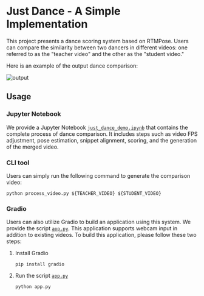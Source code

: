 # Just Dance - A Simple Implementation

This project presents a dance scoring system based on RTMPose. Users can compare the similarity between two dancers in different videos: one referred to as the "teacher video" and the other as the "student video."

Here is an example of the output dance comparison:

![output](https://github.com/open-mmlab/mmpose/assets/26127467/56d5c4d1-55d8-4222-b481-2418cc29a8d4)

## Usage

### Jupyter Notebook

We provide a Jupyter Notebook [`just_dance_demo.ipynb`](./just_dance_demo.ipynb) that contains the complete process of dance comparison. It includes steps such as video FPS adjustment, pose estimation, snippet alignment, scoring, and the generation of the merged video.

### CLI tool

Users can simply run the following command to generate the comparison video:

```shell
python process_video.py ${TEACHER_VIDEO} ${STUDENT_VIDEO}
```

### Gradio

Users can also utilize Gradio to build an application using this system. We provide the script [`app.py`](./app.py). This application supports webcam input in addition to existing videos. To build this application, please follow these two steps:

1. Install Gradio
   ```shell
   pip install gradio
   ```
2. Run the script [`app.py`](./app.py)
   ```shell
   python app.py
   ```

